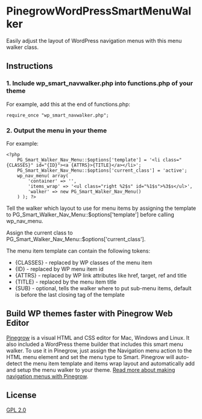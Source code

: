 # PinegrowWordPressSmartMenuWalker
Easily adjust the layout of WordPress navigation menus with this menu walker class.

## Instructions

### 1. Include wp_smart_navwalker.php into functions.php of your theme

For example, add this at the end of functions.php:

```
require_once "wp_smart_navwalker.php";
```

### 2. Output the menu in your theme

For example:

```
<?php 
    PG_Smart_Walker_Nav_Menu::$options['template'] = '<li class="{CLASSES}" id="{ID}"><a {ATTRS}>{TITLE}</a></li>';
    PG_Smart_Walker_Nav_Menu::$options['current_class'] = 'active';
    wp_nav_menu( array(
        'container' => '',
        'items_wrap' => '<ul class="right %2$s" id="%1$s">%3$s</ul>',
        'walker' => new PG_Smart_Walker_Nav_Menu()
    ) ); ?>
```
Tell the walker which layout to use for menu items by assigning the template to PG_Smart_Walker_Nav_Menu::$options['template'] before calling wp_nav_menu.

Assign the current class to PG_Smart_Walker_Nav_Menu::$options['current_class'].

The menu item template can contain the following tokens:

* {CLASSES} - replaced by WP classes of the menu item
* {ID} - replaced by WP menu item id
* {ATTRS} - replaced by WP link attributes like href, target, ref and title
* {TITLE} - replaced by the menu item title
* {SUB} - optional, tells the walker where to put sub-menu items, default is before the last closing tag of the template

## Build WP themes faster with Pinegrow Web Editor

[Pinegrow](http://pinegrow.com/wordpress-theme-builder.html) is a visual HTML and CSS editor for Mac, Windows and Linux. It also included a WordPress theme builder that includes this smart menu walker. To use it in Pinegrow, just assign the Navigation menu action to the HTML menu element and set the menu type to Smart. Pinegrow will auto-detect the menu item template and items wrap layout and automatically add and setup the menu walker to your theme. [Read more about making navigation menus with Pinegrow](http://docsbeta.pinegrow.com/wordpress-themes/navigation-menus).

## License

[GPL 2.0](http://www.gnu.org/licenses/gpl-2.0.txt)
